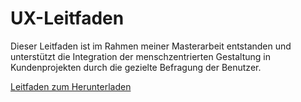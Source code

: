 # UX-Leitfaden
Dieser Leitfaden ist im Rahmen meiner Masterarbeit entstanden und unterstützt die Integration der menschzentrierten Gestaltung in Kundenprojekten durch die gezielte Befragung der Benutzer.

[Leitfaden zum Herunterladen](Leitfaden.xlsx)
